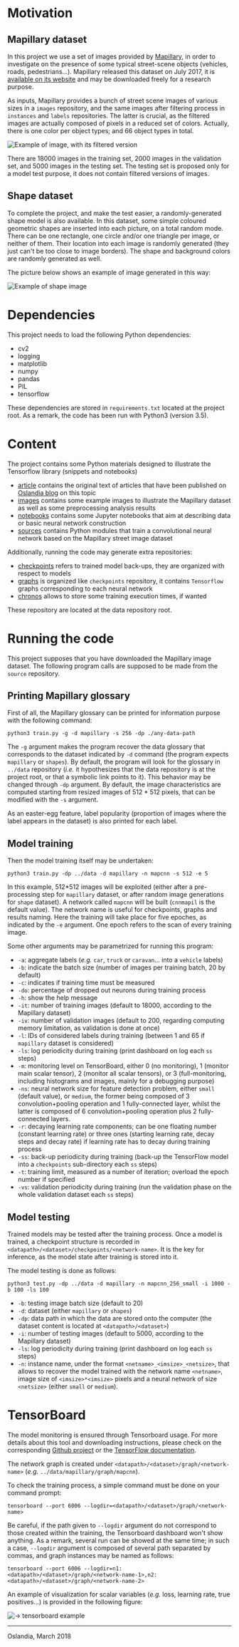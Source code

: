 # Motivation

## Mapillary dataset

In this project we use a set of images provided
by [Mapillary](https://www.mapillary.com/), in order to investigate on the
presence of some typical street-scene objects (vehicles, roads,
pedestrians...). Mapillary released this dataset on July 2017, it
is [available on its website](https://www.mapillary.com/dataset/vistas)
and may be downloaded freely for a research purpose.

As inputs, Mapillary provides a bunch of street scene images of various sizes
in a `images` repository, and the same images after filtering process in
`instances` and `labels` repositories. The latter is crucial, as the filtered
images are actually composed of pixels in a reduced set of colors. Actually,
there is one color per object types; and 66 object types in total.

![Example of image, with its filtered version](./images/MVD_M2kh294N9c72sICO990Uew.png)

There are 18000 images in the training set, 2000 images in the validation set,
and 5000 images in the testing set. The testing set is proposed only for a
model test purpose, it does not contain filtered versions of images.

## Shape dataset

To complete the project, and make the test easier, a randomly-generated shape model is also
available. In this dataset, some simple coloured geometric shapes are inserted into each picture,
on a total random mode. There can be one rectangle, one circle and/or one triangle per image, or
neither of them. Their location into each image is randomly generated (they just can't be too close
to image borders). The shape and background colors are randomly generated as well.

The picture below shows an example of image generated in this way:

![Example of shape image](./images/shape_00000.png)

# Dependencies

This project needs to load the following Python dependencies:

+ cv2
+ logging
+ matplotlib
+ numpy
+ pandas
+ PIL
+ tensorflow

These dependencies are stored in `requirements.txt` located at the project root. As a remark, the
code has been run with Python3 (version 3.5).

# Content

The project contains some Python materials designed to illustrate the Tensorflow library (snippets
and notebooks)

+ [article](./article) contains the original text of articles that have been published
  on [Oslandia blog](http://oslandia.com/en/blog/) on this topic
+ [images](./images) contains some example images to illustrate the Mapillary dataset as well as
  some preprocessing analysis results
+ [notebooks](./notebooks) contains some Jupyter notebooks that aim at describing data or basic
  neural network construction
+ [sources](./sources) contains Python modules that train a convolutional neural network based on
  the Mapillary street image dataset

Additionally, running the code may generate extra repositories:

+ [checkpoints](./checkpoints) refers to trained model back-ups, they are
  organized with respect to models
+ [graphs](./graphs) is organized like `checkpoints` repository, it contains
  `Tensorflow` graphs corresponding to each neural network
+ [chronos](./chronos) allows to store some training execution times, if wanted

These repository are located at the data repository root.

# Running the code

This project supposes that you have downloaded the Mapillary image dataset. The
following program calls are supposed to be made from the `source` repository.

## Printing Mapillary glossary

First of all, the Mapillary glossary can be printed for information purpose
with the following command:

```
python3 train.py -g -d mapillary -s 256 -dp ./any-data-path
```

The `-g` argument makes the program recover the data glossary that corresponds to the dataset
indicated by `-d` command (the program expects `mapillary` or `shapes`). By default, the program
will look for the glossary in `../data` repository (*i.e.* it hypothesizes that the data repository
is at the project root, or that a symbolic link points to it). This behavior may be changed through
`-dp` argument. By default, the image characteristics are computed starting from resized images of
512 * 512 pixels, that can be modified with the `-s` argument.

As an easter-egg feature, label popularity (proportion of images where the label appears in the
dataset) is also printed for each label.

## Model training

Then the model training itself may be undertaken:

```
python3 train.py -dp ../data -d mapillary -n mapcnn -s 512 -e 5
```

In this example, 512*512 images will be exploited (either after a
pre-processing step for `mapillary` dataset, or after random image generations
for `shape` dataset). A network called `mapcnn` will be built (`cnnmapil` is
the default value). The network name is useful for checkpoints, graphs and
results naming. Here the training will take place for five epoches, as
indicated by the `-e` argument. One epoch refers to the scan of every training
image.

Some other arguments may be parametrized for running this program:
+ `-a`: aggregate labels (*e.g.* `car`, `truck` or `caravan`... into a `vehicle` labels)
+ `-b`: indicate the batch size (number of images per training batch, 20 by
  default)
+ `-c`: indicates if training time must be measured
+ `-do`: percentage of dropped out neurons during training process
+ `-h`: show the help message
+ `-it`: number of training images (default to 18000, according to the Mapillary dataset)
+ `-iv`: number of validation images (default to 200, regarding computing memory limitation, as
  validation is done at once)
+ `-l`: IDs of considered labels during training (between 1 and 65 if
  `mapillary` dataset is considered)
+ `-ls`: log periodicity during training (print dashboard on log each `ss`
  steps)
+ `-m`: monitoring level on TensorBoard, either 0 (no monitoring), 1 (monitor main scalar tensor),
  2 (monitor all scalar tensors), or 3 (full-monitoring, including histograms and images, mainly
  for a debugging purpose)
+ `-ns`: neural network size for feature detection problem, either `small` (default value), or
  `medium`, the former being composed of 3 convolution+pooling operation and 1 fully-connected
  layer, whilst the latter is composed of 6 convolution+pooling operation plus 2 fully-connected
  layers.
+ `-r`: decaying learning rate components; can be one floating number (constant
  learning rate) or three ones (starting learning rate, decay steps and decay
  rate) if learning rate has to decay during training process
+ `-ss`: back-up periodicity during training (back-up the TensorFlow model into a `checkpoints`
  sub-directory each `ss` steps)
+ `-t`: training limit, measured as a number of iteration; overload the epoch
  number if specified
+ `-vs`: validation periodicity during training (run the validation phase on the whole validation
  dataset each `ss` steps)

## Model testing

Trained models may be tested after the training process. Once a model is trained, a checkpoint
structure is recorded in `<datapath>/<dataset>/checkpoints/<network-name>`. It is the key for
inference, as the model state after training is stored into it.

The model testing is done as follows:

```
python3 test.py -dp ../data -d mapillary -n mapcnn_256_small -i 1000 -b 100 -ls 100
```

+ `-b`: testing image batch size (default to 20)
+ `-d`: dataset (either `mapillary` or `shapes`)
+ `-dp`: data path in which the data are stored onto the computer (the dataset content is located
  at `<datapath>/<dataset>`)
+ `-i`: number of testing images (default to 5000, according to the Mapillary dataset)
+ `-ls`: log periodicity during training (print dashboard on log each `ss`
  steps)
+ `-n`: instance name, under the format `<netname>_<imsize>_<netsize>`, that allows to recover the
  model trained with the network name `<netname>`, image size of `<imsize>*<imsize>` pixels and a
  neural network of size `<netsize>` (either `small` or `medium`).

# TensorBoard

The model monitoring is ensured through Tensorboard usage. For more details
about this tool and downloading instructions, please check on the
corresponding [Github project](https://github.com/tensorflow/tensorboard) or
the
[TensorFlow documentation](https://www.tensorflow.org/get_started/summaries_and_tensorboard).

The network graph is created under `<datapath>/<dataset>/graph/<network-name>` (*e.g.*
`../data/mapillary/graph/mapcnn`).

To check the training process, a simple command must be done on your command prompt:

```
tensorboard --port 6006 --logdir=<datapath>/<dataset>/graph/<network-name>
```

Be careful, if the path given to `--logdir` argument do not correspond to those created within the
training, the Tensorboard dashboard won't show anything. As a remark, several run can be showed at
the same time; in such a case, `--logdir` argument is composed of several path separated by commas,
and graph instances may be named as follows:

```
tensorboard --port 6006 --logdir=n1:<datapath>/<dataset>/graph/<network-name-1>,n2:<datapath>/<dataset>/graph/<network-name-2>
```

An example of visualization for scalar variables (*e.g.* loss, learning rate,
true positives...) is provided in the following figure:

![-> tensorboard example](./images/tensorboard_example.png)

___

Oslandia, March 2018
